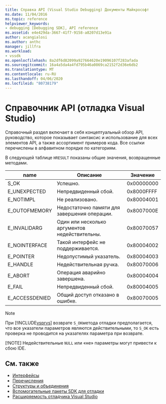 ```yaml
---
title: Справка API (Visual Studio Debugging) Документы Майкрософт
ms.date: 11/04/2016
ms.topic: reference
helpviewer_keywords:
- debugging [Debugging SDK], API reference
ms.assetid: e4e429da-3667-41f7-9158-a8207d13e91a
author: acangialosi
ms.author: anthc
manager: jillfra
ms.workload:
- vssdk
ms.openlocfilehash: 8a2df6d82099a927664620e19096107f283afada
ms.sourcegitcommit: 16a4a5da4a4fd795b46a0869ca2152f2d36e6db2
ms.translationtype: MT
ms.contentlocale: ru-RU
ms.lasthandoff: 04/06/2020
ms.locfileid: "80738179"
---
```

# <a name="api-reference-visual-studio-debugging"></a>Справочник API (отладка Visual Studio)
Справочный раздел включает в себя концептуальный обзор API, руководство, которое показывает синтаксис и использование для всех элементов API, а также ассортимент примеров кода. Все ссылки перечислены в алфавитном порядке по категориям.

 В следующей таблице `HRESULT` показаны общие значения, возвращенные методами.

|name|Описание|Значение|
|----------|-----------------|-----------|
|S_OK|Успешно.|0x00000000|
|E_UNEXPECTED|Непредвиденный сбой.|0x8000FFFF|
|E_NOTIMPL|Не реализовано.|0x80004001|
|E_OUTOFMEMORY|Недостаточно памяти для завершения операции.|0x8007000E|
|E_INVALIDARG|Один или несколько аргументов недействительны.|0x80070057|
|E_NOINTERFACE|Такой интерфейс не поддерживается.|0x80004002|
|E_POINTER|Недопустимый указатель.|0x80004003|
|E_HANDLE|Недействительная ручка.|0x80070006|
|E_ABORT|Операция аварийно завершена.|0x80004004|
|E_FAIL|Непредвиденный сбой.|0x80004005|
|E_ACCESSDENIED|Общий доступ отказано в ошибке.|0x80070005|

> [!NOTE]
> При [!INCLUDE[vsprvs](../../../code-quality/includes/vsprvs_md.md)] возврате `S_OK`метода отладки предполагается, что все указатели параметров являются действительными, то `S_OK` есть проверка не проводится на указателях параметра при возврате.
>
> [!NOTE]
> Недействительные `NULL` или «не» параметры могут привести к сбою IDE.

## <a name="see-also"></a>См. также
- [Интерфейсы](../../../extensibility/debugger/reference/interfaces-visual-studio-debugging.md)
- [Перечисления](../../../extensibility/debugger/reference/enumerations-visual-studio-debugging.md)
- [Структуры и объединения](../../../extensibility/debugger/reference/structures-and-unions.md)
- [Вспомогательные пакеты SDK для отладки](../../../extensibility/debugger/reference/sdk-helpers-for-debugging.md)
- [Расширяемость отладчика Visual Studio](../../../extensibility/debugger/visual-studio-debugger-extensibility.md)
